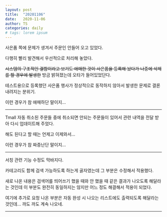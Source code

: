 ```yaml
---
layout: post
title:  "20201106"
date:   2020-11-06
author: TS
categories: daily
# tags: lorem ipsum
---
```


사은품 쪽에 문제가 생겨서 주문인 안들어 오고 있었다.

다행히 빨리 발견해서 우선적으로 처리해 놓았다.

~~시스템의 구조적인 결함이라고 보기도 애매한 것이 사은품을 등록해 놨다가 나중에 삭제를 할 경우에 발생한~~ 방금 밝혀졌는데 오타가 들어있었단다.

테스트용으로 등록했던 사은품 행사가 정상적으로 동작하지 않아서 발생한 문제로 결론 내려지는 분위기.

이런 경우가 참 애매하단 말이지...

---

Tmall 자동 취소된 주문들 중에 취소되면 안되는 주문들이 있어서 관련 내역을 전달 받아 다시 업데이트해 주었다.

해도 된다고 할 때는 언제고 이제와서...

이런 경우가 참 짜증난단 말이지...

---

서칭 관련 기능 수정도 막바지다.

카테고리도 함께 검색 가능하도록 하는게 골자였는데 그 부분은 수정해서 적용했다.

새로 나온 내용은 검색어를 띄어쓰기 했을 때와 안 했을 때 같은 결과가 나오도록 해달라는 것인데 이 부분도 완전히 동일하지는 않지만 어느 정도 해결해서 적용이 되었다.

여기에 추가로 요청 나온 부분은 자동 완성 시 나오는 리스트에도 출력되도록 해달라는 것인데... 까도 까도 계속 나오네.

---
